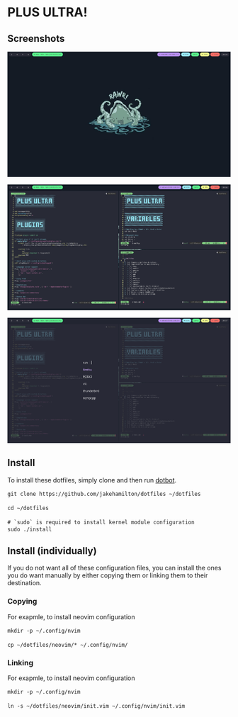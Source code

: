 # PLUS ULTRA!

## Screenshots

![Clean Screenshot](./screenshots/clean.png)

![Busy Screenshot](./screenshots/busy.png)

![Switcher Screenshot](./screenshots/switcher.png)

## Install

To install these dotfiles, simply clone and then run [dotbot](https://github.com/anishathalye/dotbot).

```shell
git clone https://github.com/jakehamilton/dotfiles ~/dotfiles

cd ~/dotfiles

# `sudo` is required to install kernel module configuration
sudo ./install
```

## Install (individually)

If you do not want all of these configuration files, you can install the ones
you do want manually by either copying them or linking them to their
destination.

### Copying

For exapmle, to install neovim configuration

```shell
mkdir -p ~/.config/nvim

cp ~/dotfiles/neovim/* ~/.config/nvim/
```

### Linking

For exapmle, to install neovim configuration

```shell
mkdir -p ~/.config/nvim

ln -s ~/dotfiles/neovim/init.vim ~/.config/nvim/init.vim
```
